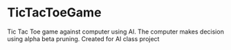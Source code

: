 # TicTacToeGame
Tic Tac Toe game against computer using AI. The computer makes decision using alpha beta pruning. Created for AI class project
